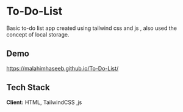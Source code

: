 
# To-Do-List

Basic to-do list app created using tailwind css and js , also used the concept of local storage.


## Demo

https://malahimhaseeb.github.io/To-Do-List/


## Tech Stack

**Client:** HTML, TailwindCSS ,js



